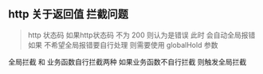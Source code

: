 ## http 关于返回值 拦截问题
> http 状态码
如果http状态码 不为 200 则认为是错误
此时 会自动全局报错
如果 不希望全局报错要自行处理 则需要使用 globalHold 参数



全局拦截 和 业务函数自行拦截两种
如果业务函数不自行拦截 则触发全局拦截